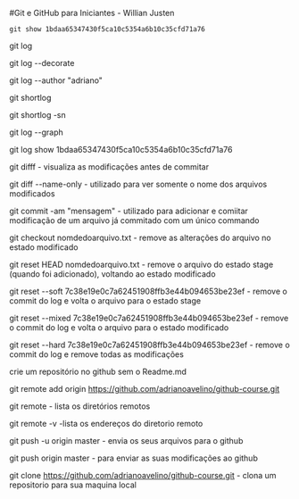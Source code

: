 #Git e GitHub para Iniciantes - Willian Justen

`git show 1bdaa65347430f5ca10c5354a6b10c35cfd71a76`

git log

git log --decorate

git log --author "adriano"

git shortlog

git shortlog -sn

git log --graph

git log show 1bdaa65347430f5ca10c5354a6b10c35cfd71a76

git difff - visualiza as modificações antes de commitar

git diff --name-only - utilizado para ver somente o nome dos arquivos modificados

git commit -am "mensagem" - utilizado para adicionar e comiitar modificação de um arquivo já commitado com um único commando

git checkout nomdedoarquivo.txt - remove as alterações do arquivo no estado modificado

git reset HEAD nomdedoarquivo.txt - remove o arquivo do estado stage (quando foi adicionado), voltando ao estado modificado

git reset --soft 7c38e19e0c7a62451908ffb3e44b094653be23ef - remove o commit do log e volta o arquivo para o estado stage

git reset --mixed 7c38e19e0c7a62451908ffb3e44b094653be23ef - remove o commit do log e volta o arquivo para o estado modificado

git reset --hard 7c38e19e0c7a62451908ffb3e44b094653be23ef - remove o commit do log e remove todas as modificações

crie um repositório no github sem o Readme.md

git remote add origin https://github.com/adrianoavelino/github-course.git

git remote - lista os diretórios remotos

git remote -v -lista os endereços do diretorio remoto

git push -u origin master - envia os seus arquivos para o github

git push origin master - para enviar as suas modificações ao github

git clone https://github.com/adrianoavelino/github-course.git - clona um repositorio para sua maquina local






